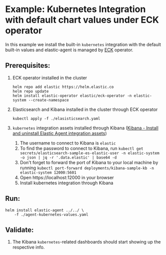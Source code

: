 # Example: Kubernetes Integration with default chart values under ECK operator

In this example we install the built-in `kubernetes` integration with the default built-in values and elastic-agent is managed by [ECK](https://github.com/elastic/cloud-on-k8s) operator.

## Prerequisites:
1. ECK operator installed in the cluster
    ```console
    helm repo add elastic https://helm.elastic.co
    helm repo update
    helm install elastic-operator elastic/eck-operator -n elastic-system --create-namespace
    ```

2. Elasticsearch and Kibana installed in the cluster through ECK operator

    ```console
    kubectl apply -f ./elasisticsearch.yaml
    ```

3. `kubernetes` integration assets installed through Kibana ([Kibana - Install and uninstall Elastic Agent integration assets](https://www.elastic.co/guide/en/fleet/current/install-uninstall-integration-assets.html))

   1. The username to connect to Kibana is `elastic`
   2. To find the password to connect to Kibana, run `kubectl get secrets/elasticsearch-sample-es-elastic-user -n elastic-system -o json | jq -r '.data.elastic' | base64 -d`
   3. Don't forget to forward the port of Kibana to your local machine by running `kubectl port-forward deployments/kibana-sample-kb -n elastic-system 12000:5601`
   4. Open https://localhost:12000 in your browser
   5. Install kubernetes integration through Kibana

## Run:
```console
helm install elastic-agent ../../ \
    -f ./agent-kubernetes-values.yaml
```

## Validate:

1. The Kibana `kubernetes`-related dashboards should start showing up the respective info.
